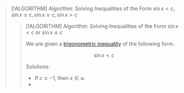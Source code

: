 >[!ALGORITHM] Algorithm: Solving Inequalities of the Form $\sin x \lt c, \sin x \le c, \sin x \ge c, \sin x \gt c$
>
>>[!ALGORITHM] Algorithm: Solving Inequalities of the Form $\sin x \lt c$ or $\sin x \le c$
>>
>>We are given a [trigonometric inequality](Trigonometric%20Inequality.md) of the following form.
>>
>>$$\sin x \lt c$$
>>
>>Solutions:
>>- If $c \le -1$, then $x \in \varnothing$.
>>- 
>>
>